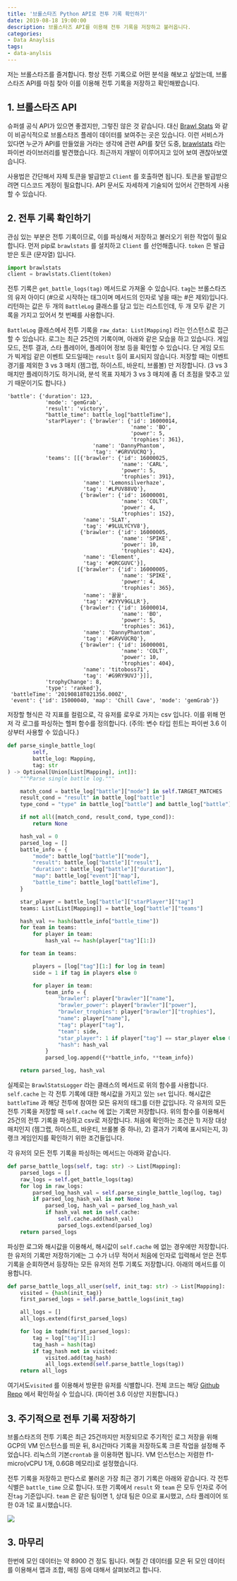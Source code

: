 ```yaml
---
title: '브롤스타즈 Python API로 전투 기록 확인하기'
date: 2019-08-18 19:00:00
description: 브롤스타즈 API를 이용해 전투 기록을 저장하고 불러옵니다.
categories:
- Data Anaylsis
tags:
- data-anylsis
---
```




저는 브롤스타즈를 즐겨합니다. 항상 전투 기록으로 어떤 분석을 해보고 싶었는데, 브롤스타즈 API를 마침 찾아 이를 이용해 전투 기록을 저장하고 확인해봤습니다.



## 1. 브롤스타즈 API

슈퍼셀 공식 API가 있으면 좋겠지만, 그렇진 않은 것 같습니다. 대신 [Brawl Stats](https://brawlstats.com/) 와 같이 비공식적으로 브롤스타즈 플레이 데이터를 보여주는 곳은 있습니다. 이런 서비스가 있다면 누군가 API를 만들었을 거라는 생각에 관련 API를 찾던 도중, [brawlstats](https://github.com/SharpBit/brawlstats) 라는 파이썬 라이브러리를 발견했습니다. 최근까지 개발이 이루어지고 있어 보여 괜찮아보였습니다. 

사용법은 간단해서 자체 토큰을 발급받고 `Client` 를 호출하면 됩니다. 토큰을 발급받으려면 디스코드 계정이 필요합니다. API 문서도 자세하게 기술되어 있어서 간편하게 사용할 수 있습니다.



## 2. 전투 기록 확인하기

관심 있는 부분은 전투 기록이므로, 이를 파싱해서 저장하고 불러오기 위한 작업이 필요합니다. 먼저 pip로 `brawlstats` 를 설치하고 `Client` 를 선언해줍니다. `token` 은 발급 받은 토큰 (문자열) 입니다.

```python
import brawlstats
client = brawlstats.Client(token)
```



전투 기록은 `get_battle_logs(tag)` 메서드로 가져올 수 있습니다. `tag`는 브롤스타즈의 유저 아이디 (#으로 시작하는 태그이며 메서드의 인자로 넣을 때는 #은 제외)입니다. 리턴하는 값은 두 개의 `BattleLog` 클래스를 담고 있는 리스트인데, 두 개 모두 같은 기록을 가지고 있어서 첫 번째를 사용합니다.

`BattleLog` 클래스에서 전투 기록을 `raw_data: List[Mapping]` 라는 인스턴스로 접근할 수 있습니다. 로그는 최근 25건의 기록이며, 아래와 같은 모습을 하고 있습니다. 게임 모드, 전투 결과, 스타 플레이어, 플레이어 정보 등을 확인할 수 있습니다. 단 게임 모드가 빅게임 같은 이벤트 모드일때는 `result` 등이 표시되지 않습니다. 저장할 때는 이벤트 경기를 제외한 3 vs 3 매치 (젬그랩, 하이스트, 바운티, 브롤볼) 만 저장합니다. (3 vs 3 매치만 플레이하기도 하거니와, 분석 목표 자체가 3 vs 3 매치에 좀 더 초점을 맞추고 있기 때문이기도 합니다.)

```
'battle': {'duration': 123,
            'mode': 'gemGrab',
            'result': 'victory',
            "battle_time": battle_log["battleTime"],
            'starPlayer': {'brawler': {'id': 16000014,
                                       'name': 'BO',
                                       'power': 5,
                                       'trophies': 361},
                           'name': 'DannyPhantom',
                           'tag': '#GRVVUCRQ'},
            'teams': [[{'brawler': {'id': 16000025,
                                    'name': 'CARL',
                                    'power': 5,
                                    'trophies': 391},
                        'name': 'Lemonsilverhaze',
                        'tag': '#LPUV88VQ'},
                       {'brawler': {'id': 16000001,
                                    'name': 'COLT',
                                    'power': 4,
                                    'trophies': 152},
                        'name': 'SLAT',
                        'tag': '#9LULYCYV8'},
                       {'brawler': {'id': 16000005,
                                    'name': 'SPIKE',
                                    'power': 10,
                                    'trophies': 424},
                        'name': 'Element',
                        'tag': '#QRCGUVC'}],
                      [{'brawler': {'id': 16000005,
                                    'name': 'SPIKE',
                                    'power': 4,
                                    'trophies': 365},
                        'name': '꿀꿀',
                        'tag': '#2YYV9GLLR'},
                       {'brawler': {'id': 16000014,
                                    'name': 'BO',
                                    'power': 5,
                                    'trophies': 361},
                        'name': 'DannyPhantom',
                        'tag': '#GRVVUCRQ'},
                       {'brawler': {'id': 16000001,
                                    'name': 'COLT',
                                    'power': 10,
                                    'trophies': 404},
                        'name': 'titoboss71',
                        'tag': '#G9RY9UVJ'}]],
            'trophyChange': 8,
            'type': 'ranked'},
 'battleTime': '20190818T021356.000Z',
 'event': {'id': 15000040, 'map': 'Chill Cave', 'mode': 'gemGrab'}}
```



저장할 형식은 각 지표를 컬럼으로, 각 유저를 로우로 가지는 csv 입니다. 이를 위해 먼저 각 로그를 파싱하는 헬퍼 함수를 정의합니다. (주의: 변수 타입 힌트는 파이썬 3.6 이상부터 사용할 수 있습니다.)

```python
def parse_single_battle_log(
        self,
        battle_log: Mapping,
        tag: str
) -> Optional[Union[List[Mapping], int]]:
    """Parse single battle log."""

    match_cond = battle_log["battle"]["mode"] in self.TARGET_MATCHES
    result_cond = "result" in battle_log["battle"]
    type_cond = "type" in battle_log["battle"] and battle_log["battle"]["type"] == "ranked"

    if not all([match_cond, result_cond, type_cond]):
        return None

    hash_val = 0
    parsed_log = []
    battle_info = {
        "mode": battle_log["battle"]["mode"],
        "result": battle_log["battle"]["result"],
        "duration": battle_log["battle"]["duration"],
        "map": battle_log["event"]["map"],
        "battle_time": battle_log["battleTime"],
    }

    star_player = battle_log["battle"]["starPlayer"]["tag"]
    teams: List[List[Mapping]] = battle_log["battle"]["teams"]

    hash_val += hash(battle_info["battle_time"])
    for team in teams:
        for player in team:
            hash_val += hash(player["tag"][1:])

    for team in teams:

        players = [log["tag"][1:] for log in team]
        side = 1 if tag in players else 0

        for player in team:
            team_info = {
                "brawler": player["brawler"]["name"],
                "brawler_power": player["brawler"]["power"],
                "brawler_trophies": player["brawler"]["trophies"],
                "name": player["name"],
                "tag": player["tag"],
                "team": side,
                "star_player": 1 if player["tag"] == star_player else 0,
                "hash": hash_val
            }
            parsed_log.append({**battle_info, **team_info})

    return parsed_log, hash_val
```



실제로는 `BrawlStatsLogger` 라는 클래스의 메서드로 위의 함수를 사용합니다. `self.cache`  는 각 전투 기록에 대한 해시값을 가지고 있는 `set` 입니다. 해시값은 `battleTime` 과 해당 전투에 참여한 모든 유저의 태그를 더한 값입니다.  각 유저의 모든 전투 기록을 저장할 때 `self.cache` 에 없는 기록만 저장합니다. 위의 함수를 이용해서 25건의 전투 기록을 파싱하고 csv로 저장합니다. 처음에 확인하는 조건은 1) 저장 대상 매치인지 (젬그랩, 하이스트, 바운티, 브롤볼 중 하나), 2) 결과가 기록에 표시되는지, 3) 랭크 게임인지를 확인하기 위한 조건들입니다.



각 유저의 모든 전투 기록을 파싱하는 메서드는 아래와 같습니다.

```python
def parse_battle_logs(self, tag: str) -> List[Mapping]:
    parsed_logs = []
    raw_logs = self.get_battle_logs(tag)
    for log in raw_logs:
        parsed_log_hash_val = self.parse_single_battle_log(log, tag)
        if parsed_log_hash_val is not None:
            parsed_log, hash_val = parsed_log_hash_val
            if hash_val not in self.cache:
                self.cache.add(hash_val)
                parsed_logs.extend(parsed_log)
    return parsed_logs
```



파싱한 로그와 해시값을 이용해서, 해시값이 `self.cache` 에 없는 경우에만 저장합니다. 한 유저의 기록만 저장하기에는 그 수가 너무 적어서 처음에 인자로 입력해서 얻은 전투 기록을 순회하면서 등장하는 모든 유저의 전투 기록도 저장합니다. 아래의 메서드를 이용합니다.

```python
def parse_battle_logs_all_user(self, init_tag: str) -> List[Mapping]:
    visited = {hash(init_tag)}
    first_parsed_logs = self.parse_battle_logs(init_tag)

    all_logs = []
    all_logs.extend(first_parsed_logs)

    for log in tqdm(first_parsed_logs):
        tag = log["tag"][1:]
        tag_hash = hash(tag)
        if tag_hash not in visited:
            visited.add(tag_hash)
            all_logs.extend(self.parse_battle_logs(tag))
    return all_logs
```

여기서도`visited` 를 이용해서 방문한 유저를 식별합니다. 전체 코드는 해당 [Github Repo](https://github.com/novdov/brawlstars-analysis) 에서 확인하실 수 있습니다. (파이썬 3.6 이상만 지원합니다.)



## 3. 주기적으로 전투 기록 저장하기

브롤스타즈의 전투 기록은 최근 25건까지만 저장되므로 주기적인 로그 저장을 위해 GCP의 VM 인스턴스를 띄운 뒤, 8시간마다 기록을 저장하도록 크론 작업을 설정해 주었습니다. 리눅스의 기본`crontab` 을 이용하면 됩니다. VM 인스턴스는 저렴한 f1-micro(vCPU 1개, 0.6GB 메모리)로 설정했습니다.

전투 기록을 저장하고 판다스로 불러온 가장 최근 경기 기록은 아래와 같습니다. 각 전투 식별은 `battle_time` 으로 합니다. 또한 기록에서 `result` 와 `team` 은 모두 인자로 주어진`tag`  기준입니다. `team` 은 같은 팀이면 1, 상대 팀은 0으로 표시했고, 스타 플레이어 또한 0과 1로 표시했습니다.

![](https://i.imgur.com/BiXPgs7.png)



## 3. 마무리

한번에 모인 데이터는 약 8900 건 정도 됩니다. 며칠 간 데이터를 모은 뒤 모인 데이터를 이용해서 맵과 조합, 매칭 등에 대해서 살펴보려고 합니다.

